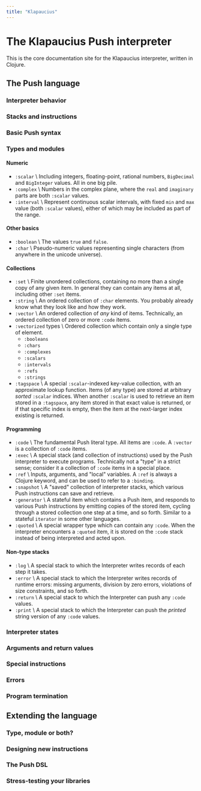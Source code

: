 ```yaml
---
title: "Klapaucius"
---
```

# The Klapaucius Push interpreter

This is the core documentation site for the Klapaucius interpreter, written in Clojure.

## The Push language

### Interpreter behavior

### Stacks and instructions

### Basic Push syntax

### Types and modules

#### Numeric

- `:scalar` \\
  Including integers, floating-point, rational numbers, `BigDecimal` and `BigInteger` values. All in one big pile.
- `:complex` \\
  Numbers in the complex plane, where the `real` and `imaginary` parts are both `:scalar` values.
- `:interval` \\
  Represent continuous scalar intervals, with fixed `min` and `max` value (both `:scalar` values), either of which may be included as part of the range.

#### Other basics

- `:boolean` \\
  The values `true` and `false`.
- `:char` \\
  Pseudo-numeric values representing single characters (from anywhere in the unicode universe).

#### Collections

- `:set` \\
  Finite unordered collections, containing no more than a single copy of any given item. In general they can contain any items at all, including other `:set` items.
- `:string` \\
  An ordered collection of `:char` elements. You probably already know what they look like and how they work.
- `:vector` \\
  An ordered collection of _any_ kind of items. Technically, an ordered collection of zero or more `:code` items.
- `:vectorized` types \\
  Ordered collection which contain only a single type of element.
  - `:booleans`
  - `:chars`
  - `:complexes`
  - `:scalars`
  - `:intervals`
  - `:refs`
  - `:strings`
- `:tagspace` \\
  A special `:scalar`-indexed key-value collection, with an approximate lookup function. Items (of any type) are stored at arbitrary _sorted_ `:scalar` indices. When another `:scalar` is used to retrieve an item stored in a `:tagspace`, any item stored in that exact value is returned, or if that specific index is empty, then the item at the next-larger index existing is returned.

#### Programming

- `:code` \\
  The fundamental Push literal type. All items are `:code`. A `:vector` is a collection of `:code` items.
- `:exec` \\
  A special stack (and collection of instructions) used by the Push interpreter to execute programs. Technically not a "type" in a strict sense; consider it a collection of `:code` items in a special place.
- `:ref` \\
  Inputs, arguments, and "local" variables. A `:ref` is always a Clojure keyword, and can be used to refer to a `:binding`.
- `:snapshot` \\
  A "saved" collection of interpreter stacks, which various Push instructions can save and retrieve.
- `:generator` \\
  A stateful item which contains a Push item, and responds to various Push instructions by emitting copies of the stored item, cycling through a stored collection one step at a time, and so forth. Similar to a stateful `iterator` in some other languages.
- `:quoted` \\
  A special wrapper type which can contain any `:code`. When the interpreter encounters a `:quoted` item, it is stored on the `:code` stack instead of being interpreted and acted upon.

#### Non-type stacks

- `:log` \\
  A special stack to which the Interpreter writes records of each step it takes.
- `:error` \\
  A special stack to which the Interpreter writes records of runtime errors: missing arguments, division by zero errors, violations of size constraints, and so forth.
- `:return` \\
  A special stack to which the Interpreter can push any `:code` values.
- `:print` \\
  A special stack to which the Interpreter can push the _printed_ string version of any `:code` values.

### Interpreter states


### Arguments and return values

### Special instructions

### Errors

### Program termination

## Extending the language

### Type, module or both?

### Designing new instructions

### The Push DSL

### Stress-testing your libraries
